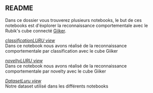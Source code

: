 ## README

Dans ce dossier vous trouverez plusieurs notebooks, le but de ces notebooks est d'éxplorer la reconnaissance comportementale avec le Rubik's cube connecté [Giiker](http://giiker.cn/).

*[classificationLURU view](https://nbviewer.jupyter.org/github/olivbau/rubisen/blob/master/rubisenNotebooks/classificationLURU.ipynb)*<br>
Dans ce notebook nous avons réalisé de la reconnaissance comportementale par classification avec le cube Giiker

*[noveltyLURU view](https://nbviewer.jupyter.org/github/olivbau/rubisen/blob/master/rubisenNotebooks/noveltyLURU.ipynb)*<br>
Dans ce notebook nous avons réalisé de la reconnaissance comportementale par novelty avec le cube Giiker

*[DatasetLuru view](https://github.com/olivbau/rubisen/blob/master/rubisenNotebooks/DatasetLURU.csv)*<br>
Notre dataset utilisé dans les différents notebooks